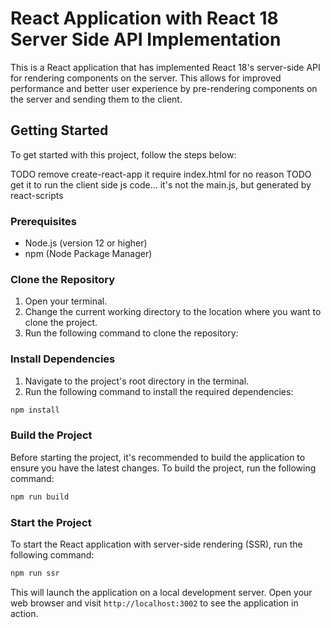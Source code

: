 # React Application with React 18 Server Side API Implementation

This is a React application that has implemented React 18's server-side API for rendering components on the server. This allows for improved performance and better user experience by pre-rendering components on the server and sending them to the client.

## Getting Started

To get started with this project, follow the steps below:


TODO remove create-react-app it require index.html for no reason
TODO get it to run the client side js code... it's not the main.js, but generated by react-scripts

### Prerequisites

- Node.js (version 12 or higher)
- npm (Node Package Manager)

### Clone the Repository

1. Open your terminal.
2. Change the current working directory to the location where you want to clone the project.
3. Run the following command to clone the repository:


### Install Dependencies

1. Navigate to the project's root directory in the terminal.
2. Run the following command to install the required dependencies:

```js
npm install
```

### Build the Project

Before starting the project, it's recommended to build the application to ensure you have the latest changes. To build the project, run the following command:

```js
npm run build
```


### Start the Project

To start the React application with server-side rendering (SSR), run the following command:

```js
npm run ssr
```

This will launch the application on a local development server. Open your web browser and visit `http://localhost:3002` to see the application in action.
